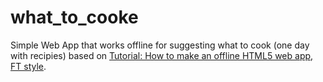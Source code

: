# what_to_cooke

Simple Web App that works offline for suggesting what to cook (one day with recipies)  based on  [Tutorial: How to make an offline HTML5 web app, FT style](http://labs.ft.com/2012/08/basic-offline-html5-web-app/).

